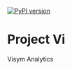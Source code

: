 [![PyPI version](https://badge.fury.io/py/heyvi.svg)](https://badge.fury.io/py/heyvi)  

# Project Vi

Visym Analytics



